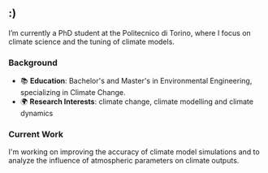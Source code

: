 ## :)

I’m currently a PhD student at the Politecnico di Torino, where I focus on climate science and the tuning of climate models.

### Background
- 📚 **Education**: Bachelor's and Master's in Environmental Engineering, specializing in Climate Change.
- 🌍 **Research Interests**: climate change, climate modelling and climate dynamics

### Current Work
I'm working on improving the accuracy of climate model simulations and to analyze the influence of atmospheric parameters on climate outputs.
